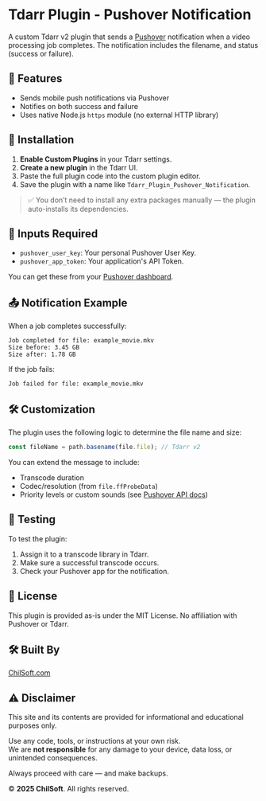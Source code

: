 # Tdarr Plugin - Pushover Notification

A custom Tdarr v2 plugin that sends a [Pushover](https://pushover.net/) notification when a video processing job completes. The notification includes the filename, and status (success or failure).

## 🔧 Features

- Sends mobile push notifications via Pushover
- Notifies on both success and failure
- Uses native Node.js `https` module (no external HTTP library)

## 🚀 Installation

1. **Enable Custom Plugins** in your Tdarr settings.
2. **Create a new plugin** in the Tdarr UI.
3. Paste the full plugin code into the custom plugin editor.
4. Save the plugin with a name like `Tdarr_Plugin_Pushover_Notification`.

> ✅ You don’t need to install any extra packages manually — the plugin auto-installs its dependencies.

## 🔐 Inputs Required

- `pushover_user_key`: Your personal Pushover User Key.
- `pushover_app_token`: Your application's API Token.

You can get these from your [Pushover dashboard](https://pushover.net/).

## 📤 Notification Example

When a job completes successfully:

```
Job completed for file: example_movie.mkv
Size before: 3.45 GB
Size after: 1.78 GB
```

If the job fails:

```
Job failed for file: example_movie.mkv
```

## 🛠 Customization

The plugin uses the following logic to determine the file name and size:

```js
const fileName = path.basename(file.file); // Tdarr v2
```

You can extend the message to include:

- Transcode duration
- Codec/resolution (from `file.ffProbeData`)
- Priority levels or custom sounds (see [Pushover API docs](https://pushover.net/api))

## 🧪 Testing

To test the plugin:

1. Assign it to a transcode library in Tdarr.
2. Make sure a successful transcode occurs.
3. Check your Pushover app for the notification.

## 🧾 License

This plugin is provided as-is under the MIT License. No affiliation with Pushover or Tdarr.

## 🛠 Built By

[ChilSoft.com](https://chilsoft.com)

## ⚠️ Disclaimer

This site and its contents are provided for informational and educational purposes only.

Use any code, tools, or instructions at your own risk.  
We are **not responsible** for any damage to your device, data loss, or unintended consequences.

Always proceed with care — and make backups.

© **2025 ChilSoft**. All rights reserved.
